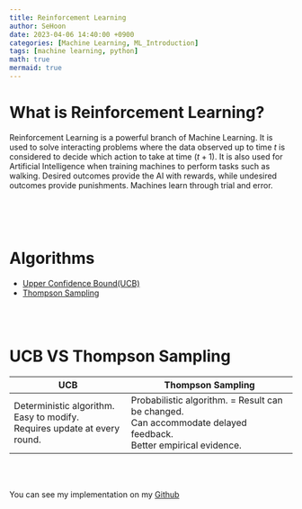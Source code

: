 ```yaml
---
title: Reinforcement Learning
author: SeHoon
date: 2023-04-06 14:40:00 +0900
categories: [Machine Learning, ML_Introduction]
tags: [machine learning, python]
math: true
mermaid: true
---
```


# What is Reinforcement Learning?
Reinforcement Learning is a powerful branch of Machine Learning. It is used to solve interacting problems where the data observed up to time $t$ is considered to decide which action to take at time $(t+1)$. It is also used for Artificial Intelligence when training machines to perform tasks such as walking. Desired outcomes provide the AI with rewards, while undesired outcomes provide punishments. Machines learn through trial and error.<br>

<br><br><br>

# Algorithms


+ [Upper Confidence Bound(UCB)](https://csh970605.github.io/posts/UCB/)<br>
+ [Thompson Sampling](https://csh970605.github.io/posts/Thompson_Sampling/)<br>

<br><br>

# UCB VS Thompson Sampling

<center>

|UCB|Thompson Sampling|
|---|---|
|Deterministic algorithm.<br>Easy to modify.<br>Requires update at every round. | Probabilistic algorithm. = Result can be changed.<br>Can accommodate delayed feedback.<br>Better empirical evidence. |
</center>

<br><br>

You can see my implementation on my [Github](https://github.com/csh970605/Machine-LearningA-Z/tree/main/Part%206%20-%20Reinforcement%20Learning)